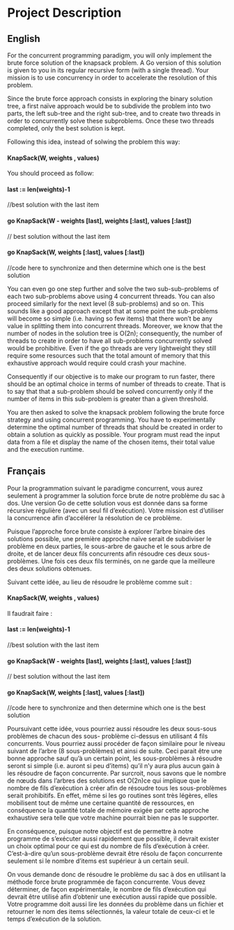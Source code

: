 # Project Description

## English

For the concurrent programming paradigm, you will only implement the brute force solution of the
knapsack problem. A Go version of this solution is given to you in its regular recursive form (with a
single thread). Your mission is to use concurrency in order to accelerate the resolution of this problem.

Since the brute force approach consists in exploring the binary solution tree, a first naïve approach
would be to subdivide the problem into two parts, the left sub-tree and the right sub-tree, and to create
two threads in order to concurrently solve these subproblems. Once these two threads completed, only
the best solution is kept.

Following this idea, instead of solwing the problem this way:

#### KnapSack(W, weights , values)
  
You should proceed as follow:

#### last := len(weights)-1
//best solution with the last item
#### go KnapSack(W - weights [last], weights [:last], values [:last])
// best solution without the last item
#### go KnapSack(W, weights [:last], values [:last])
//code here to synchronize and then determine which one is the best solution

You can even go one step further and solve the two sub-sub-problems of each two sub-problems above
using 4 concurrent threads. You can also proceed similarly for the next level (8 sub-problems) and so
on. This sounds like a good approach except that at some point the sub-problems will become so simple
(i.e. having so few items) that there won’t be any value in splitting them into concurrent threads.
Moreover, we know that the number of nodes in the solution tree is O(2n); consequently, the number of
threads to create in order to have all sub-problems concurrently solved would be prohibitive. Even if the
go threads are very lightweight they still require some resources such that the total amount of memory
that this exhaustive approach would require could crash your machine.

Consequently if our objective is to make our program to run faster, there should be an optimal choice in
terms of number of threads to create. That is to say that that a sub-problem should be solved
concurrently only if the number of items in this sub-problem is greater than a given threshold.

You are then asked to solve the knapsack problem following the brute force strategy and using
concurrent programming. You have to experimentally determine the optimal number of threads that
should be created in order to obtain a solution as quickly as possible.
Your program must read the input data from a file et display the name of the chosen items, their total
value and the execution runtime. 

## Français

Pour la programmation suivant le paradigme concurrent, vous aurez seulement à programmer la solution
force brute de notre problème du sac à dos. Une version Go de cette solution vous est donnée dans sa
forme récursive régulière (avec un seul fil d’exécution). Votre mission est d’utiliser la concurrence afin
d’accélérer la résolution de ce problème.

Puisque l’approche force brute consiste à explorer l’arbre binaire des solutions possible, une première
approche naïve serait de subdiviser le problème en deux parties, le sous-arbre de gauche et le sous arbre
de droite, et de lancer deux fils concurrents afin résoudre ces deux sous-problèmes. Une fois ces deux
fils terminés, on ne garde que la meilleure des deux solutions obtenues.

Suivant cette idée, au lieu de résoudre le problème comme suit :
#### KnapSack(W, weights , values)
  
Il faudrait faire :

#### last := len(weights)-1
//best solution with the last item
#### go KnapSack(W - weights [last], weights [:last], values [:last])
// best solution without the last item
#### go KnapSack(W, weights [:last], values [:last])
//code here to synchronize and then determine which one is the best solution
  
Poursuivant cette idée, vous pourriez aussi résoudre les deux sous-sous problèmes de chacun des sous-
problème ci-dessus en utilisant 4 fils concurrents. Vous pourriez aussi procéder de façon similaire pour
le niveau suivant de l’arbre (8 sous-problèmes) et ainsi de suite. Ceci parait être une bonne approche
sauf qu’à un certain point, les sous-problèmes à résoudre seront si simple (i.e. auront si peu d’items)
qu’il n’y aura plus aucun gain à les résoudre de façon concurrente. Par surcroit, nous savons que le
nombre de nœuds dans l’arbres des solutions est O(2n)ce qui implique que le nombre de fils
d’exécution à créer afin de résoudre tous les sous-problèmes serait prohibitifs. En effet, même si les go
routines sont très légères, elles mobilisent tout de même une certaine quantité de ressources, en
conséquence la quantité totale de mémoire exigée par cette approche exhaustive sera telle que votre
machine pourrait bien ne pas le supporter.

En conséquence, puisque notre objectif est de permettre à notre programme de s’exécuter aussi
rapidement que possible, il devrait exister un choix optimal pour ce qui est du nombre de fils
d’exécution à créer. C’est-à-dire qu’un sous-problème devrait être résolu de façon concurrente
seulement si le nombre d’items est supérieur à un certain seuil.

On vous demande donc de résoudre le problème du sac à dos en utilisant la méthode force brute
programmée de façon concurrente. Vous devez déterminer, de façon expérimentale, le nombre de fils
d’exécution qui devrait être utilisé afin d’obtenir une exécution aussi rapide que possible.
Votre programme doit aussi lire les données du problème dans un fichier et retourner le nom des items
sélectionnés, la valeur totale de ceux-ci et le temps d’exécution de la solution. 
